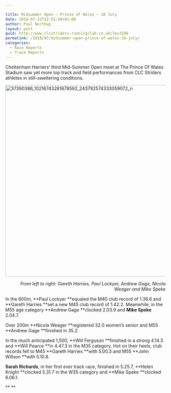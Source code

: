 ```yaml
---

title: Midsummer Open – Prince of Wales – 18 July
date: 2018-07-22T22:51:58+01:00
author: Paul Northup
layout: post
guid: http://www.clcstriders-runningclub.co.uk/?p=3198
permalink: /2018/07/midsummer-open-prince-of-wales-18-july/
categories:
  - Race Reports
  - Track Reports
---
```

Cheltenham Harriers’ third Mid-Summer Open meet at The Prince Of Wales Stadium saw yet more top track and field performances from CLC Striders athletes in still-sweltering conditions.

[<img class="alignnone wp-image-3199" src="http://www.clcstriders-runningclub.co.uk/wplive/wp-content/uploads/2018/07/37390386_10216743281878592_243792574333059072_n.jpg" alt="37390386_10216743281878592_243792574333059072_n" width="800" height="600" srcset="http://www.clcstriders-runningclub.co.uk/wplive/wp-content/uploads/2018/07/37390386_10216743281878592_243792574333059072_n.jpg 960w, http://www.clcstriders-runningclub.co.uk/wplive/wp-content/uploads/2018/07/37390386_10216743281878592_243792574333059072_n-300x225.jpg 300w, http://www.clcstriders-runningclub.co.uk/wplive/wp-content/uploads/2018/07/37390386_10216743281878592_243792574333059072_n-768x576.jpg 768w" sizes="(max-width: 800px) 100vw, 800px" />](http://www.clcstriders-runningclub.co.uk/wplive/wp-content/uploads/2018/07/37390386_10216743281878592_243792574333059072_n.jpg)

<p style="text-align: right;">
  <em><span lang="EN-US">From left to right: Gareth Harries, Paul Lockyer, Andrew Gage, Nicola Weager and Mike Speke</span></em>
</p>

In the 600m, **Paul Lockyer **equaled the M40 club record of 1.36.6 and **Gareth Harries **set a new M45 club record of 1.42.2. Meanwhile, in the M55 age category **Andrew Gage **clocked 2.03.9 and **Mike Speke** 2.04.7.

Over 200m **Nicola Weager **registered 32.0 women’s senior and M55 **Andrew Gage **finished in 35.2.

In the much anticipated 1,500, **Will Ferguson **finished in a strong 4.14.3 and **Will Pearce **in 4.47.3 in the M35 category. Hot on their heels, club records fell to M45 **Gareth Harries **with 5.00.3 and M55 **John Willson **with 5.10.8.

**Sarah Richards**, in her first ever track race, finished in 5.25.7, **Helen Knight **clocked 5.31.7 in the W35 category and **Mike Speke **clocked 6.06.1.

** **